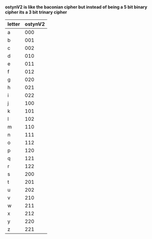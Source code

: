**ostynV2 is like the baconian cipher but instead of being a 5 bit binary cipher its a 3 bit trinary cipher**

|letter |ostynV2
---| ---|
|a|000|
|b|001|
|c|002|
|d|010|
|e|011|
|f|012|
|g|020|
|h|021|
|i|022|
|j|100|
|k|101|
|l|102|
|m|110|
|n|111|
|o|112|
|p|120|
|q|121|
|r|122|
|s|200|
|t|201|
|u|202|
|v|210|
|w|211|
|x|212|
|y|220|
|z|221|
